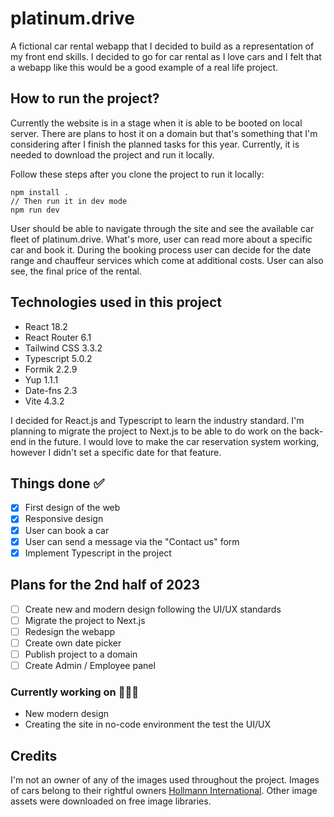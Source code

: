 # platinum.drive

A fictional car rental webapp that I decided to build as a representation of my front end skills. I decided to go for car rental as I love cars and I felt that a webapp like this would be a good example of a real life project.

## How to run the project?

Currently the website is in a stage when it is able to be booted on local server. There are plans to host it on a domain but that's something that I'm considering after I finish the planned tasks for this year. Currently, it is needed to download the project and run it locally.

Follow these steps after you clone the project to run it locally:

    npm install .
    // Then run it in dev mode
    npm run dev

User should be able to navigate through the site and see the available car fleet of platinum.drive. What's more, user can read more about a specific car and book it. During the booking process user can decide for the date range and chauffeur services which come at additional costs. User can also see, the final price of the rental.

## Technologies used in this project

- React 18.2
- React Router 6.1
- Tailwind CSS 3.3.2
- Typescript 5.0.2
- Formik 2.2.9
- Yup 1.1.1
- Date-fns 2.3
- Vite 4.3.2

I decided for React.js and Typescript to learn the industry standard. I'm planning to migrate the project to Next.js to be able to do work on the back-end in the future. I would love to make the car reservation system working, however I didn't set a specific date for that feature.

## Things done ✅

- [x] First design of the web
- [x] Responsive design
- [x] User can book a car
- [x] User can send a message via the "Contact us" form
- [x] Implement Typescript in the project

## Plans for the 2nd half of 2023

- [ ] Create new and modern design following the UI/UX standards
- [ ] Migrate the project to Next.js
- [ ] Redesign the webapp
- [ ] Create own date picker
- [ ] Publish project to a domain
- [ ] Create Admin / Employee panel

### Currently working on 👨🏻‍💻

- New modern design
- Creating the site in no-code environment the test the UI/UX

## Credits

I'm not an owner of any of the images used throughout the project. Images of cars belong to their rightful owners [Hollmann International](https://hollmann.international/). Other image assets were downloaded on free image libraries.
